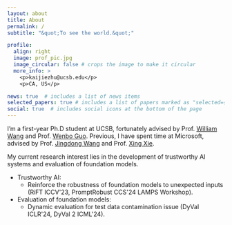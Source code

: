 ```yaml
---
layout: about
title: About
permalink: /
subtitle: "&quot;To see the world.&quot;"

profile:
  align: right
  image: prof_pic.jpg
  image_circular: false # crops the image to make it circular
  more_info: >
    <p>kaijiezhu@ucsb.edu</p>
    <p>CA, US</p>

news: true  # includes a list of news items
selected_papers: true # includes a list of papers marked as "selected={true}"
social: true  # includes social icons at the bottom of the page
---
```


I’m a first-year Ph.D student at UCSB, fortunately advised by Prof. [William Wang](https://sites.cs.ucsb.edu/~william/) and Prof. [Wenbo Guo](https://henrygwb.github.io/). Previous, I have spent time at Microsoft, advised by Prof. [Jingdong Wang](https://jd92.wang/) and Prof. [Xing Xie](https://www.microsoft.com/en-us/research/people/xingx/). 

My current research interest lies in the development of trustworthy AI systems and evaluation of foundation models.

- Trustworthy AI:
  - Reinforce the robustness of foundation models to unexpected inputs (RiFT ICCV'23, PromptRobust CCS'24 LAMPS Workshop).
- Evaluation of foundation models:
  - Dynamic evaluation for test data contamination issue (DyVal ICLR'24, DyVal 2 ICML'24).